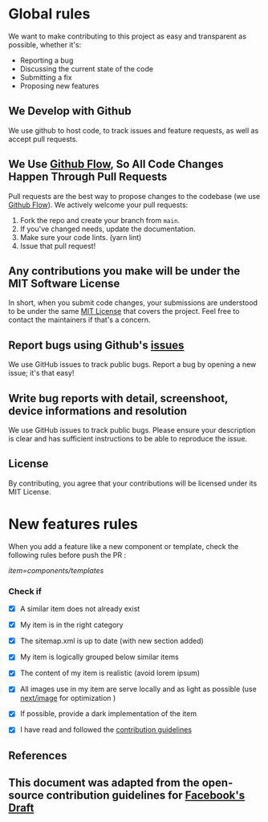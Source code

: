 # Global rules
We want to make contributing to this project as easy and transparent as possible, whether it's:

- Reporting a bug
- Discussing the current state of the code
- Submitting a fix
- Proposing new features

## We Develop with Github
We use github to host code, to track issues and feature requests, as well as accept pull requests.

## We Use [Github Flow](https://guides.github.com/introduction/flow/index.html), So All Code Changes Happen Through Pull Requests
Pull requests are the best way to propose changes to the codebase (we use [Github Flow](https://guides.github.com/introduction/flow/index.html)). We actively welcome your pull requests:

1. Fork the repo and create your branch from `main`.
2. If you've changed needs, update the documentation.
3. Make sure your code lints. (yarn lint)
4. Issue that pull request!

## Any contributions you make will be under the MIT Software License
In short, when you submit code changes, your submissions are understood to be under the same [MIT License](http://choosealicense.com/licenses/mit/) that covers the project. Feel free to contact the maintainers if that's a concern.

## Report bugs using Github's [issues](https://github.com/Charlie85270/tail-kit/issues)
We use GitHub issues to track public bugs. Report a bug by opening a new issue; it's that easy!

## Write bug reports with detail, screenshoot, device informations and resolution
We use GitHub issues to track public bugs. Please ensure your description is clear and has sufficient instructions to be able to reproduce the issue.

## License
By contributing, you agree that your contributions will be licensed under its MIT License.

#  New features rules

When you add a feature like a new component or template, check the following rules before push the PR : 

*item=components/templates*

### Check if

- [x] A similar item does not already exist
- [x] My item is in the right category
- [x] The sitemap.xml is up to date (with new section added)
- [x] My item is logically grouped below similar items
- [x] The content of my item is realistic (avoid lorem ipsum)
- [x] All images use in my item are serve locally and as light as possible (use [next/image](https://nextjs.org/docs/api-reference/next/image "next/image") for optimization  )
- [x] If possible, provide a dark implementation of the item
- [x] I have read and followed the [contribution guidelines](.github/CONTRIBUTING.md)


## References
This document was adapted from the open-source contribution guidelines for [Facebook's Draft](https://github.com/facebook/draft-js/blob/a9316a723f9e918afde44dea68b5f9f39b7d9b00/CONTRIBUTING.md)
---


